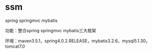 # ssm
spring springmvc mybatis

功能：整合spring springmvc mybatis三大框架

环境：maven3.5.1，spring4.0.2.RELEASE，mybatis3.2.6，mysql5.1.30，tomcat7.0
